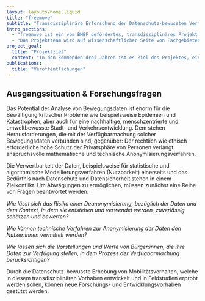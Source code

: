 ```yaml
---
layout: layouts/home.liquid
title: "freemove"
subtitle: "Transdisziplinäre Erforschung der Datenschutz-bewussten Verfügbarmachung von Bewegungsdaten für nachhaltige urbane Mobilität"
intro_sections:
  - "freemove ist ein vom BMBF gefördertes, transdisziplinäres Projekt zur Erforschung von Mobilitätsdaten. Die Forschungsgruppe vereint die Kompetenzen von universitären und praktischen Partner:innen aus den Bereichen Machine Learning, Digitale Selbstbestimmung, Human-Centered Computing und Informationssicherheit."
  - "Das Projektteam wird auf wissenschaftlicher Seite von Fachgebieten der Hochschule für Technik & Wirtschaft Berlin, der Freien Universität Berlin, der Technischen Universität Berlin und der Universität der Künste Berlin gestellt. Die praxisorientierten Partner:innen des Deutschen Zentrum für Luft- und Raumfahrt und der Technologiestiftung Berlin erweitern diese wissenschaftliche Perspektive mit einem Fokus auf Fragen der Umsetzung und Stakeholder-Einbindung."
project_goal:
  title: "Projektziel"
  content: "In den kommenden drei Jahren ist es Ziel des Projektes, ein wissenschaftlich fundiertes Framework zu entwickeln, welches die Anforderungen an eine faire, nützliche, sichere und verständliche Bereitstellung von Bewegungsdaten für öffentliche und private Anwender:innen konkretisiert."
publications:
  title: "Veröffentlichungen"
---
```


## Ausgangssituation & Forschungsfragen

Das Potential der Analyse von Bewegungsdaten ist enorm für die Bewältigung kritischer Probleme wie beispielsweise Epidemien und Katastrophen, aber auch für eine nachhaltige, menschzentrierte und umweltbewusste Stadt- und Verkehrsentwicklung. Dem stehen Herausforderungen, die mit der Verfügbarmachung solcher Bewegungsdaten verbunden sind, gegenüber: Der rechtlich wie ethisch erforderliche hohe Schutz der Privatsphäre von Personen verlangt anspruchsvolle mathematische und technische Anonymisierungsverfahren.

Die Verwertbarkeit der Daten, beispielsweise für statistische und algorithmische Modellierungsverfahren (Nutzbarkeit) einerseits und das Bedürfnis nach Datenschutz und Datensicherheit stehen in einem Zielkonflikt. Um Abwägungen zu ermöglichen, müssen zunächst eine Reihe von Fragen beantwortet werden:

_Wie lässt sich das Risiko einer Deanonymisierung, bezüglich der Daten und dem Kontext, in dem sie entstehen und verwendet werden, zuverlässig schätzen und bewerten?_

_Wie können technische Verfahren zur Anonymisierung der Daten den Nutzer:innen vermittelt werden?_

_Wie lassen sich die Vorstellungen und Werte von Bürger:innen, die ihre Daten zur Verfügung stellen, in dem Prozess der Verfügbarmachung berücksichtigen?_

Durch die Datenschutz-bewusste Erhebung von Mobilitätsverhalten, welche in diesem transdisziplinären Vorhaben entwickelt und in Feldstudien erprobt werden sollen, können neue Forschungs- und Entwicklungsvorhaben gestützt werden.
